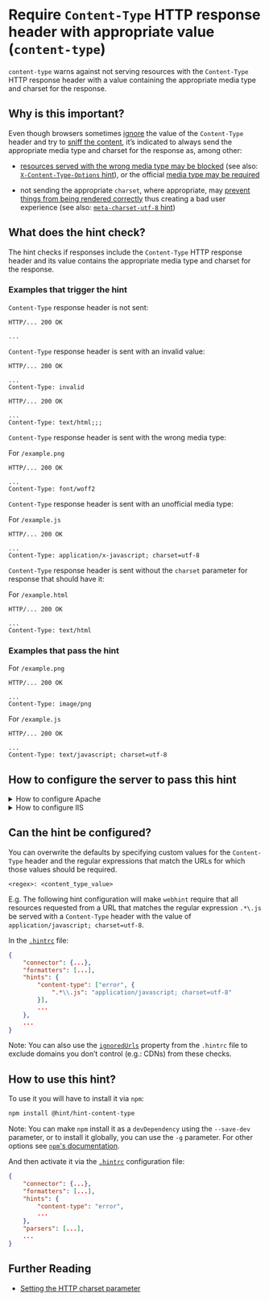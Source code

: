 # Require `Content-Type` HTTP response header with appropriate value (`content-type`)

`content-type` warns against not serving resources with the
`Content-Type` HTTP response header with a value containing
the appropriate media type and charset for the response.

## Why is this important?

Even though browsers sometimes [ignore][server configs] the value of
the `Content-Type` header and try to [sniff the content][mime sniffing
spec], it’s indicated to always send the appropriate media type and
charset for the response as, among other:

* [resources served with the wrong media type may be blocked][blocked
  resources] (see also: [`X-Content-Type-Options`
  hint](../hint-x-content-type-options)), or the official [media type
  may be required][required media type]

* not sending the appropriate `charset`, where appropriate, may
  [prevent things from being rendered correctly][incorrect rendering]
  thus creating a bad user experience (see also:
  [`meta-charset-utf-8` hint](../hint-meta-charset-utf-8))

## What does the hint check?

The hint checks if responses include the `Content-Type` HTTP response
header and its value contains the appropriate media type and charset
for the response.

### Examples that **trigger** the hint

`Content-Type` response header is not sent:

```text
HTTP/... 200 OK

...
```

`Content-Type` response header is sent with an invalid value:

```text
HTTP/... 200 OK

...
Content-Type: invalid
```

```text
HTTP/... 200 OK

...
Content-Type: text/html;;;
```

`Content-Type` response header is sent with the wrong media type:

For `/example.png`

```text
HTTP/... 200 OK

...
Content-Type: font/woff2
```

`Content-Type` response header is sent with an unofficial media type:

For `/example.js`

```text
HTTP/... 200 OK

...
Content-Type: application/x-javascript; charset=utf-8
```

`Content-Type` response header is sent without the `charset` parameter
for response that should have it:

For `/example.html`

```text
HTTP/... 200 OK

...
Content-Type: text/html
```

### Examples that **pass** the hint

For `/example.png`

```text
HTTP/... 200 OK

...
Content-Type: image/png
```

For `/example.js`

```text
HTTP/... 200 OK

...
Content-Type: text/javascript; charset=utf-8
```

## How to configure the server to pass this hint

<!-- markdownlint-disable MD033 -->
<details><summary>How to configure Apache</summary>

By default Apache [maps certain filename extensions to specific media
types][mime.types file], but depending on the Apache version that is
used, some mappings may be outdated or missing.

Fortunately, Apache provides a way to overwrite and add to the existing
media types mappings using the [`AddType` directive][addtype]. For
example, to configure Apache to serve `.webmanifest` files with the
`application/manifest+json` media type, the following can be used:

```apache
<IfModule mod_mime.c>
    AddType application/manifest+json   webmanifest
</IfModule>
```

The same goes for mapping certain filename extensions to specific
charsets, which can be done using the [`AddDefaultCharset`][adddefaultcharset]
and [`AddCharset`][addcharset] directives.

If you don't want to start from scratch, below is a generic starter
snippet that contains the necessary mappings to ensure that commonly
used file types are served with the appropriate `Content-Type` response
header, and thus, make your web site/app pass this hint.

```apache
# Serve resources with the proper media types (f.k.a. MIME types).
# https://www.iana.org/assignments/media-types/media-types.xhtml

<IfModule mod_mime.c>

  # Data interchange

    # 2.2.x+

    AddType text/xml                                    xml

    # 2.2.x - 2.4.x

    AddType application/json                            json
    AddType application/rss+xml                         rss

    # 2.4.x+

    AddType application/json                            map

  # JavaScript

    # 2.2.x+

    # See: https://html.spec.whatwg.org/multipage/scripting.html#scriptingLanguages.
    AddType text/javascript                             js mjs


  # Manifest files

    # 2.2.x+

    AddType application/manifest+json                   webmanifest
    AddType text/cache-manifest                         appcache


  # Media files

    # 2.2.x - 2.4.x

    AddType audio/mp4                                   f4a f4b m4a
    AddType audio/ogg                                   oga ogg spx
    AddType video/mp4                                   mp4 mp4v mpg4
    AddType video/ogg                                   ogv
    AddType video/webm                                  webm
    AddType video/x-flv                                 flv

    # 2.2.x+

    AddType image/svg+xml                               svgz
    AddType image/x-icon                                cur

    # 2.4.x+

    AddType image/webp                                  webp


  # Web fonts

    # 2.2.x - 2.4.x

    AddType application/vnd.ms-fontobject               eot

    # 2.2.x+

    AddType font/woff                                   woff
    AddType font/woff2                                  woff2
    AddType font/ttf                                    ttf
    AddType font/collection                             ttc
    AddType font/otf                                    otf


  # Other

    # 2.2.x+

    AddType text/vtt                                    vtt

</IfModule>

# - - - - - - - - - - - - - - - - - - - - - - - - - - - - - - - - - - -

# Serve all resources labeled as `text/html` or `text/plain`
# with the media type `charset` parameter set to `utf-8`.
#
# https://httpd.apache.org/docs/current/mod/core.html#adddefaultcharset

AddDefaultCharset utf-8

# - - - - - - - - - - - - - - - - - - - - - - - - - - - - - - - - - - -

# Serve the following file types with the media type `charset`
# parameter set to `utf-8`.
#
# https://httpd.apache.org/docs/current/mod/mod_mime.html#addcharset

<IfModule mod_mime.c>
    AddCharset utf-8 .appcache \
                     .atom \
                     .css \
                     .js \
                     .json \
                     .manifest \
                     .map \
                     .mjs \
                     .rdf \
                     .rss \
                     .vtt \
                     .webmanifest \
                     .xml
</IfModule>
```

Note that:

* The above snippet works with Apache `v2.2.0+`, but you need to have
  [`mod_mime`][mod_mime] [enabled][how to enable apache modules]
  in order for it to take effect.

* If you have access to the [main Apache configuration file][main
  apache conf file] (usually called `httpd.conf`), you should add
  the logic in, for example, a [`<Directory>`][apache directory]
  section in that file. This is usually the recommended way as
  [using `.htaccess` files slows down][htaccess is slow] Apache!

  If you don't have access to the main configuration file (quite
  common with hosting services), add the snippets in a `.htaccess`
  file in the root of the web site/app.

For the complete set of configurations, not just for this rule, see
the [Apache server configuration related documentation][apache config].

</details>
<details><summary>How to configure IIS</summary>

By default IIS [maps certain filename extensions to specific media
types][mime.types iis], but depending on the IIS version that is
used, some mappings may be outdated or missing.

Fortunately, IIS provides a way to overwrite and add to the existing
media types mappings using the [`<mimeMap>` element under <staticContent>][mimeMap].
For example, to configure IIS to serve `.webmanifest` files with the
`application/manifest+json` media type, the following can be used:

```xml
<staticContent>
    <mimeMap fileExtension="webmanifest" mimeType="application/manifest+json"/>
</staticContent>
```

The same `element` can be used to specify the charset. Continuing with
the example above, if we want to use `utf-8` it should be as follows:

```xml
<staticContent>
    <mimeMap fileExtension="webmanifest" mimeType="application/manifest+json; charset=utf-8"/>
</staticContent>
```

If you don't want to start from scratch, below is a generic starter
snippet that contains the necessary mappings to ensure that commonly
used file types are served with the appropriate `Content-Type` response
header, and thus, make your web site/app pass this hint.

**Note:** the `remove` element is used to make sure we don't use IIS defaults
for the given extension.

```xml
<configuration>
    <system.webServer>
        <staticContent>
            <!-- IIS doesn't set the charset automatically, so we have to override some
                 of the predefined ones -->

            <!-- Data interchange -->
            <mimeMap fileExtension=".json" mimeType="application/json; charset=utf-8"/>
            <mimeMap fileExtension=".map" mimeType="application/json; charset=utf-8"/>
            <mimeMap fileExtension=".rss" mimeType="application/rss+xml; charset=utf-8"/>
            <mimeMap fileExtension=".xml" mimeType="text/xml; charset=utf-8"/>

            <!-- JavaScript -->
            <!-- https://html.spec.whatwg.org/multipage/scripting.html#scriptingLanguages -->
            <mimeMap fileExtension=".js" mimeType="text/javascript; charset=utf-8"/>
            <mimeMap fileExtension=".mjs" mimeType="text/javascript; charset=utf-8"/>

            <!-- Manifest files -->
            <mimeMap fileExtension=".appcache" mimeType="text/cache-manifest; charset=utf-8"/>
            <mimeMap fileExtension=".webmanifest" mimeType="application/manifest+json; charset=utf-8"/>

            <!-- Media files -->
            <mimeMap fileExtension=".f4a" mimeType="audio/mp4"/>
            <mimeMap fileExtension=".f4b" mimeType="audio/mp4"/>
            <mimeMap fileExtension=".m4a" mimeType="audio/mp4"/>
            <mimeMap fileExtension=".oga" mimeType="audio/ogg"/>
            <mimeMap fileExtension=".ogg" mimeType="audio/ogg"/>
            <mimeMap fileExtension=".spx" mimeType="audio/ogg"/>

            <mimeMap fileExtension=".mp4" mimeType="video/mp4"/>
            <mimeMap fileExtension=".mp4v" mimeType="video/mp4"/>
            <mimeMap fileExtension=".mpg4" mimeType="video/mp4"/>
            <mimeMap fileExtension=".ogv" mimeType="video/ogg"/>
            <mimeMap fileExtension=".webm" mimeType="video/webm"/>
            <mimeMap fileExtension=".flv" mimeType="video/x-flv"/>

            <mimeMap fileExtension=".cur" mimeType="image/x-icon"/>
            <mimeMap fileExtension=".ico" mimeType="image/x-icon"/>
            <mimeMap fileExtension=".svg" mimeType="image/svg+xml; charset=utf-8"/>
            <mimeMap fileExtension=".svgz" mimeType="image/svg+xml"/>
            <mimeMap fileExtension=".webp" mimeType="image/webp"/>


            <!-- Font files -->
            <mimeMap fileExtension=".eot" mimeType="application/vnd.ms-fontobject"/>
            <mimeMap fileExtension=".otf" mimeType="font/otf"/>
            <mimeMap fileExtension=".ttc" mimeType="font/collection"/>
            <mimeMap fileExtension=".ttf" mimeType="font/ttf"/>
            <mimeMap fileExtension=".woff" mimeType="font/woff"/>
            <mimeMap fileExtension=".woff2" mimeType="font/woff2"/>

            <!-- Others -->
            <mimeMap fileExtension=".css" mimeType="text/css; charset=utf-8"/>
            <mimeMap fileExtension=".html" mimeType="text/html; charset=utf-8" />
            <mimeMap fileExtension=".txt" mimeType="text/plain; charset=utf-8" />
            <mimeMap fileExtension=".vtt" mimeType="text/vtt; charset=utf-8"/>
        </staticContent>

        <!-- This is needed only if you are serving .svgz images -->
        <outboundRules>
            <rule name="svgz-content-enconding" enabled="true">
                <match serverVariable="RESPONSE_Content_Encoding" pattern=".*" />
                <conditions>
                    <add input="{REQUEST_Filename}" pattern="\.svgz$" />
                </conditions>
                <action type="Rewrite" value="gzip" />
            </rule>
        </outboundRules>
    </system.webServer>
</configuration>
```

Note that:

* The above snippet works with IIS 7+.
* You should use the above snippet in the `web.config` of your
  application.

For the complete set of configurations, not just for this rule,
see the [IIS server configuration related documentation][iis config].

</details>

<!-- markdownlint-enable MD033 -->

## Can the hint be configured?

You can overwrite the defaults by specifying custom values for the
`Content-Type` header and the regular expressions that match the URLs
for which those values should be required.

`<regex>: <content_type_value>`

E.g. The following hint configuration will make `webhint` require
that all resources requested from a URL that matches the regular
expression `.*\.js` be served with a `Content-Type` header with the
value of `application/javascript; charset=utf-8`.

In the [`.hintrc`][hintrc] file:

```json
{
    "connector": {...},
    "formatters": [...],
    "hints": {
        "content-type": ["error", {
            ".*\\.js": "application/javascript; charset=utf-8"
        }],
        ...
    },
    ...
}
```

Note: You can also use the [`ignoredUrls`](../index.md#rule-configuration)
property from the `.hintrc` file to exclude domains you don’t control
(e.g.: CDNs) from these checks.

## How to use this hint?

To use it you will have to install it via `npm`:

```bash
npm install @hint/hint-content-type
```

Note: You can make `npm` install it as a `devDependency` using the
`--save-dev` parameter, or to install it globally, you can use the
`-g` parameter. For other options see [`npm`'s
documentation](https://docs.npmjs.com/cli/install).

And then activate it via the [`.hintrc`][hintrc] configuration file:

```json
{
    "connector": {...},
    "formatters": [...],
    "hints": {
        "content-type": "error",
        ...
    },
    "parsers": [...],
    ...
}
```

## Further Reading

* [Setting the HTTP charset parameter](https://www.w3.org/International/articles/http-charset/index)

<!-- Link labels: -->

[blocked resources]: https://www.fxsitecompat.com/en-CA/docs/2016/javascript-served-with-wrong-mime-type-will-be-blocked/
[incorrect rendering]: https://www.w3.org/International/questions/qa-what-is-encoding
[mime sniffing spec]: https://mimesniff.spec.whatwg.org/
[required media type]: https://developer.mozilla.org/en-US/docs/Web/HTML/Using_the_application_cache#Referencing_a_cache_manifest_file
[server configs]: https://developer.mozilla.org/en-US/docs/Web/Security/Securing_your_site/Configuring_server_MIME_types
[hintrc]: https://webhint.io/docs/user-guide/further-configuration/hintrc-formats/

<!-- Apache links -->

[addcharset]: https://httpd.apache.org/docs/current/mod/mod_mime.html#addcharset
[adddefaultcharset]: https://httpd.apache.org/docs/current/mod/core.html#adddefaultcharset
[addtype]: https://httpd.apache.org/docs/current/mod/mod_mime.html#addtype
[apache config]: https://webhint.io/docs/user-guide/server-configurations/apache/
[apache directory]: https://httpd.apache.org/docs/current/mod/core.html#directory
[how to enable apache modules]: https://github.com/h5bp/server-configs-apache/wiki/How-to-enable-Apache-modules
[htaccess is slow]: https://httpd.apache.org/docs/current/howto/htaccess.html#when
[main apache conf file]: https://httpd.apache.org/docs/current/configuring.html#main
[mime.types file]: https://github.com/apache/httpd/blob/trunk/docs/conf/mime.types
[mod_mime]: https://httpd.apache.org/docs/current/mod/mod_mime.html

<!-- IIS links -->

[iis config]: https://webhint.io/docs/user-guide/server-configurations/iis/
[mime.types iis]: https://support.microsoft.com/en-us/help/936496/description-of-the-default-settings-for-the-mimemap-property-and-for-t
[mimeMap]: https://docs.microsoft.com/en-us/iis/configuration/system.webserver/staticcontent/mimemap
